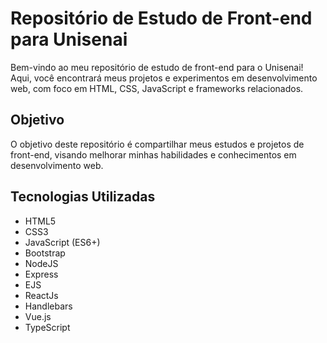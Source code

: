 **Repositório de Estudo de Front-end para Unisenai**
=====================================================

Bem-vindo ao meu repositório de estudo de front-end para o Unisenai! Aqui, você encontrará meus projetos e experimentos em desenvolvimento web, com foco em HTML, CSS, JavaScript e frameworks relacionados.

**Objetivo**
------------

O objetivo deste repositório é compartilhar meus estudos e projetos de front-end, visando melhorar minhas habilidades e conhecimentos em desenvolvimento web. 

**Tecnologias Utilizadas**
-------------------------

* HTML5
* CSS3
* JavaScript (ES6+)
* Bootstrap
* NodeJS
* Express
* EJS
* ReactJs
* Handlebars
* Vue.js
* TypeScript